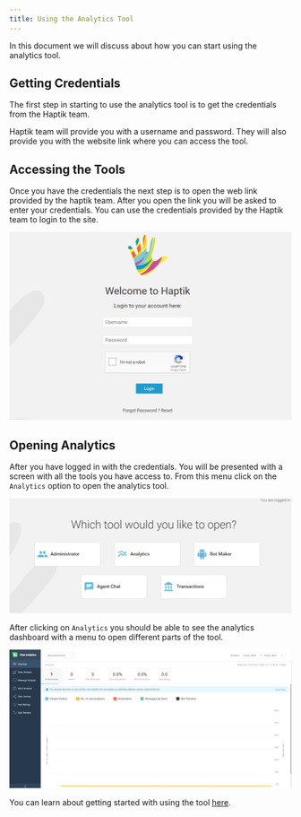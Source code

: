 ```yaml
---
title: Using the Analytics Tool
---
```


In this document we will discuss about how you can start using the analytics tool.

## Getting Credentials
The first step in starting to use the analytics tool is to get the credentials from the Haptik team. 

Haptik team will provide you with a username and password. They will also provide you with the website link where you can access the tool.

## Accessing the Tools
Once you have the credentials the next step is to open the web link provided by the haptik team. After you open the link you will be asked to enter your credentials. You can use the credentials provided by the Haptik team to login to the site.

![Login Page](assets/for-analysts-login.png)

## Opening Analytics
After you have logged in with the credentials. You will be presented with a screen with all the tools you have access to. From this menu click on the `Analytics` option to open the analytics tool.

![Menu](assets/for-analysts-menu.png)

After clicking on `Analytics` you should be able to see the analytics dashboard with a menu to open different parts of the tool.

![Analytics Dashboard](assets/for-analysts-main.png)

You can learn about getting started with using the tool [here](https://docs.haptik.ai/bot-analytics/).